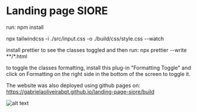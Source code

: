 # Landing page SIORE

run:
npm install


npx tailwindcss -i ./src/input.css -o ./build/css/style.css --watch

install prettier to see the classes toggled and then run:
npx prettier --write **/*.html

to toggle the classes formatting, install this plug-in "Formatting Toggle" and click on Formatting on the right side in the bottom of the screen to toggle it.

The website was also deployed using github pages on: https://gabrielaoliveirabpt.github.io/landing-page-siore/build

![alt text](./img//sioreResponsive.png)